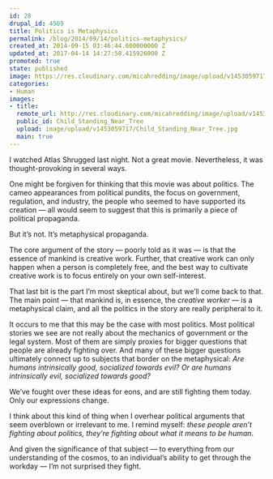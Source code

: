 ```yaml
---
id: 28
drupal_id: 4569
title: Politics is Metaphysics
permalink: /blog/2014/09/14/politics-metaphysics/
created_at: 2014-09-15 03:46:44.000000000 Z
updated_at: 2017-04-14 14:27:58.415926000 Z
promoted: true
state: published
image: https://res.cloudinary.com/micahredding/image/upload/v1453059717/Child_Standing_Near_Tree.jpg
categories:
- Human
images:
- title: 
  remote_url: http://res.cloudinary.com/micahredding/image/upload/v1453059717/Child_Standing_Near_Tree.jpg
  public_id: Child_Standing_Near_Tree
  upload: image/upload/v1453059717/Child_Standing_Near_Tree.jpg
  main: true
---
```

I watched Atlas Shrugged last night. Not a great movie. Nevertheless, it was thought-provoking in several ways.

One might be forgiven for thinking that this movie was about politics. The cameo appearances from political pundits, the focus on government, regulation, and industry, the people who seemed to have supported its creation — all would seem to suggest that this is primarily a piece of political propaganda. 

But it’s not. It’s metaphysical propaganda.

The core argument of the story — poorly told as it was — is that the essence of mankind is creative work. Further, that creative work can only happen when a person is completely free, and the best way to cultivate creative work is to focus entirely on your own self-interest.

That last bit is the part I’m most skeptical about, but we’ll come back to that. The main point — that mankind is, in essence, the *creative worker* — is a metaphysical claim, and all the politics in the story are really peripheral to it. 

It occurs to me that this may be the case with most politics. Most political stories we see are not really about the mechanics of government or the legal system. Most of them are simply proxies for bigger questions that people are already fighting over. And many of these bigger questions ultimately connect up to subjects that border on the metaphysical: *Are humans intrinsically good, socialized towards evil? Or are humans intrinsically evil, socialized towards good?*

We’ve fought over these ideas for eons, and are still fighting them today. Only our expressions change.

I think about this kind of thing when I overhear political arguments that seem overblown or irrelevant to me. I remind myself: *these people aren’t fighting about politics, they’re fighting about what it means to be human*.

And given the significance of that subject — to everything from our understanding of the cosmos, to an individual’s ability to get through the workday — I’m not surprised they fight.
